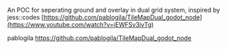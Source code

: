An POC for seperating ground and overlay in dual grid system, inspired by 
  jess::codes [https://github.com/pablogila/TileMapDual_godot_node](https://www.youtube.com/watch?v=jEWFSv3ivTg)
  
  pablogila https://github.com/pablogila/TileMapDual_godot_node
